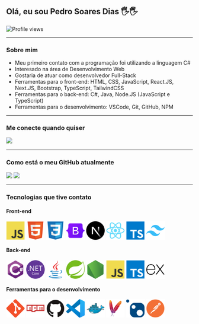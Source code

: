 <h2>Olá, eu sou Pedro Soares Dias 🖐️🖐️</h2>

<p align="left"> <img src="https://komarev.com/ghpvc/?username=PedroSoaresDias&color=green" alt="Profile views" /></p>

<hr>

<h3>Sobre mim</h3>

  <div>
    <ul>
      <li>Meu primeiro contato com a programação foi utilizando a linguagem C#</li>
      <li>Interesado na área de Desenvolvimento Web</li>
      <li>Gostaria de atuar como desenvolvedor Full-Stack</li>
      <li>Ferramentas para o front-end: HTML, CSS, JavaScript, React.JS, Next.JS, Bootstrap, TypeScript, TailwindCSS</li>
      <li>Ferramentas para o back-end: C#, Java, Node.JS (JavaScript e TypeScript)</li>
      <li>Ferramentas para o desenvolvimento: VSCode, Git, GitHub, NPM</li>
    </ul>
  </div>

<hr>

<h3>Me conecte quando quiser</h3>
 
<div>
  <a href="https://www.linkedin.com/in/pedro-soares-dias/" target="_blank"><img src="https://img.shields.io/badge/-LinkedIn-blue?style=for-the-badge&logo=linkedin&logoColor=white"></a>
</div>

<hr>

<h3>Como está o meu GitHub atualmente</h3>

<div>
  <img height="180em" src="https://github-readme-stats.vercel.app/api?username=PedroSoaresDias&theme=transparent&bg_color=000&border_color=8A2BE2&show_icons=true&icon_color=30A3DC&title_color=6A5ACD&text_color=7CFC00"/>
  <img height="180em" src="https://github-readme-stats.vercel.app/api/top-langs/?username=PedroSoaresDias&layout=compact&langs_count=10&theme=transparent&bg_color=000&border_color=8A2BE2&title_color=6A5ACD&text_color=7CFC00"/>
</div>
  
<hr>
  
<h3>Tecnologias que tive contato</h3>

<h4>Front-end</h4>
 
<div style="display: inline_block">
  <img align="center" alt="PedroSoaresDias-JavaScript" height="50" width="50" src="https://raw.githubusercontent.com/devicons/devicon/master/icons/javascript/javascript-original.svg">
  <img align="center" alt="PedroSoaresDias-HTML" height="50" width="50" src="https://raw.githubusercontent.com/devicons/devicon/master/icons/html5/html5-original.svg">
  <img align="center" alt="PedroSoaresDias-CSS" height="50" width="50" src="https://raw.githubusercontent.com/devicons/devicon/master/icons/css3/css3-original.svg">
  <img align="center" alt="PedroSoaresDias-Bootstrap" height="50" width="50" src="https://raw.githubusercontent.com/devicons/devicon/master/icons/bootstrap/bootstrap-original.svg">
  <img align="center" alt="PedroSoaresDias-NextJS" height="50" width="50" src="https://raw.githubusercontent.com/devicons/devicon/master/icons/nextjs/nextjs-original.svg">
  <img align="center" alt="PedroSoaresDias-React" height="50" width="50" src="https://raw.githubusercontent.com/devicons/devicon/master/icons/react/react-original.svg">
  <img align="center" alt="PedroSoaresDias-TypeScript" height="50" width="50" src="https://raw.githubusercontent.com/devicons/devicon/master/icons/typescript/typescript-original.svg">
  <img align="center" alt="PedroSoaresDias-TailwindCSS" height="50" width="50" src="https://raw.githubusercontent.com/devicons/devicon/master/icons/tailwindcss/tailwindcss-original.svg">
</div>

<h4>Back-end</h4>

<div style="display: inline_block">
  <img align="center" alt="PedroSoaresDias-CSharp" height="50" width="50" src="https://raw.githubusercontent.com/devicons/devicon/master/icons/csharp/csharp-original.svg">
  <img align="center" alt="PedroSoaresDias-DotNetCore" height="50" width="50" src="https://raw.githubusercontent.com/devicons/devicon/master/icons/dotnetcore/dotnetcore-original.svg">
  <img align="center" alt="PedroSoaresDias-Java" height="50" width="50" src="https://raw.githubusercontent.com/devicons/devicon/master/icons/java/java-original.svg">
  <img align="center" alt="PedroSoaresDias-Spring" height="50" width="50" src="https://raw.githubusercontent.com/devicons/devicon/master/icons/spring/spring-original.svg">
  <img align="center" alt="PedroSoaresDias-NodeJS" height="50" width="50" src="https://raw.githubusercontent.com/devicons/devicon/master/icons/nodejs/nodejs-original.svg">
  <img align="center" alt="PedroSoaresDias-JavaScript" height="50" width="50" src="https://raw.githubusercontent.com/devicons/devicon/master/icons/javascript/javascript-original.svg">
  <img align="center" alt="PedroSoaresDias-TypeScript" height="50" width="50" src="https://raw.githubusercontent.com/devicons/devicon/master/icons/typescript/typescript-original.svg">
  <img align="center" alt="PedroSoaresDias-ExpressJS" height="50" width="50" src="https://raw.githubusercontent.com/devicons/devicon/master/icons/express/express-original.svg">
</div>

<h4>Ferramentas para o desenvolvimento</h4>

<div style="display: inline_block">
  <img align="center" alt="PedroSoaresDias-Git" height="50" width="50" src="https://raw.githubusercontent.com/devicons/devicon/master/icons/git/git-original.svg">
  <img align="center" alt="PedroSoaresDias-NPM" height="50" width="50" src="https://raw.githubusercontent.com/devicons/devicon/master/icons/npm/npm-original-wordmark.svg">
  <img align="center" alt="PedroSoaresDias-GitHub" height="50" width="50" src="https://raw.githubusercontent.com/devicons/devicon/master/icons/github/github-original.svg">
  <img align="center" alt="PedroSoaresDias-VisualStudioCode" height="50" width="50" src="https://raw.githubusercontent.com/devicons/devicon/master/icons/vscode/vscode-original.svg">
  <img align="center" alt="PedroSoaresDias-Docker" height="50" width="50" src="https://raw.githubusercontent.com/devicons/devicon/master/icons/docker/docker-original.svg">
  <img align="center" alt="PedroSoaresDias-Maven" height="50" width="50" src="https://raw.githubusercontent.com/devicons/devicon/master/icons/maven/maven-original.svg">
  <img align="center" alt="PedroSoaresDias-Nuget" height="50" width="50" src="https://raw.githubusercontent.com/devicons/devicon/master/icons/nuget/nuget-original.svg">
  <img align="center" alt="PedroSoaresDias-Postman" height="50" width="50" src="https://raw.githubusercontent.com/devicons/devicon/master/icons/postman/postman-original.svg">
</div>
